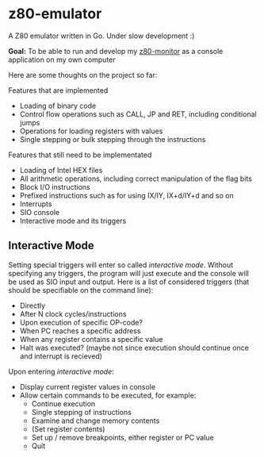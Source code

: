 # z80-emulator
A Z80 emulator written in Go. Under slow development :)

**Goal:** To be able to run and develop my [z80-monitor](https://github.com/antbern/z80-monitor) as a console application on my own computer

Here are some thoughts on the project so far:

Features that are implemented
* Loading of binary code
* Control flow operations such as CALL, JP and RET, including conditional jumps
* Operations for loading registers with values
* Single stepping or bulk stepping through the instructions

Features that still need to be implementated
* Loading of Intel HEX files
* All arithmetic operations, including correct manipulation of the flag bits
* Block I/O instructions 
* Prefixed instructions such as for using IX/IY, IX+d/IY+d and so on
* Interrupts
* SIO console
* Interactive mode and its triggers


## Interactive Mode
Setting special triggers will enter so called _interactive mode_. Without specifying any triggers, the program will just execute and the console will be used as SIO input and output. Here is a list of considered triggers (that should be specifiable on the command line):

* Directly
* After N clock cycles/instructions
* Upon execution of specific OP-code?
* When PC reaches a specific address
* When any register contains a specific value
* Halt was executed? (maybe not since execution should continue once and interrupt is recieved)

Upon entering _interactive mode_:
* Display current register values in console
* Allow certain commands to be executed, for example:
    * Continue execution
    * Single stepping of instructions
    * Examine and change memory contents
    * (Set register contents)
    * Set up / remove breakpoints, either register or PC value
    * Quit